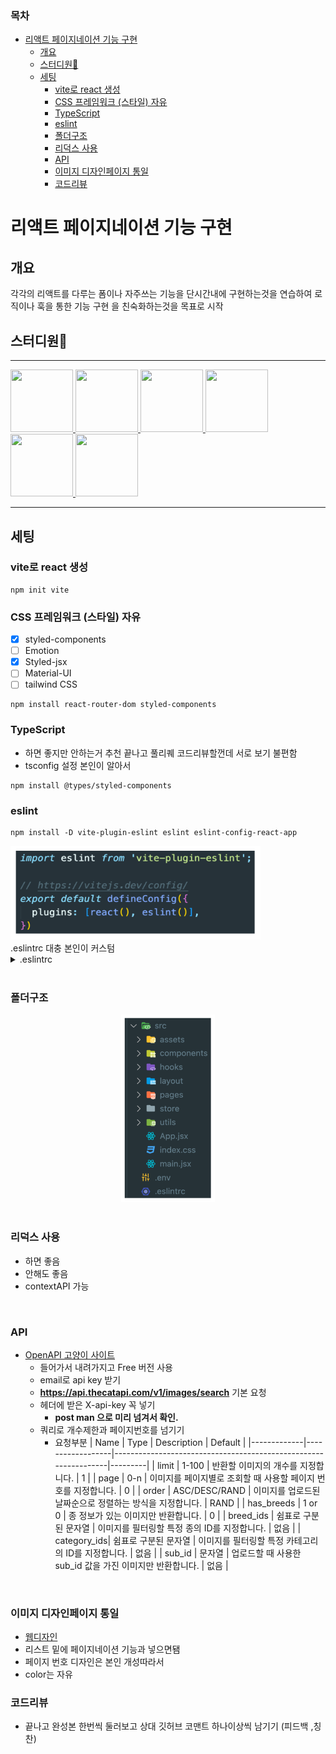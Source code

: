 ### 목차

- [리액트 페이지네이션 기능 구현](#리액트-페이지네이션-기능-구현)
  - [개요](#개요)
  - [스터디원🤔](#스터디원)
  - [세팅](#세팅)
    - [vite로 react 생성](#vite로-react-생성)
    - [CSS 프레임워크 (스타일) 자유](#css-프레임워크-스타일-자유)
    - [TypeScript](#typescript)
    - [eslint](#eslint)
    - [폴더구조](#폴더구조)
    - [리덕스 사용](#리덕스-사용)
    - [API](#api)
    - [이미지 디자인페이지 통일](#이미지-디자인페이지-통일)
    - [코드리뷰](#코드리뷰)

# 리액트 페이지네이션 기능 구현

## 개요

각각의 리액트를 다루는 폼이나 자주쓰는 기능을 단시간내에 구현하는것을 연습하여 로직이나 훅을 통한 기능 구현 을 친숙화하는것을 목표로 시작

## 스터디원🤔

---

  <a href="https://github.com/nonjk2">
      <img src="https://github.com/nonjk2.png" width="100" height="100"/>
  </a>

  <a href="https://github.com/	helloworld442">
      <img src="https://github.com/	helloworld442.png" width="100" height="100"/>
  </a>

  <a href="https://github.com/Hyeon12">
      <img src="https://github.com/Hyeon12.png" width="100" height="100"/>
  </a>

  <a href="https://github.com/nayoung3669">
      <img src="https://github.com/nayoung3669.png" width="100" height="100"/>
  </a>

  <a href="https://github.com/doyoung1002">
      <img src="https://github.com/doyoung1002.png" width="100" height="100"/>
  </a>
  <a href="https://github.com/Haru-Im">
      <img src="https://github.com/Haru-Im.png" width="100" height="100"/>
  </a>

---

## 세팅

### vite로 react 생성

```shell
npm init vite
```

### CSS 프레임워크 (스타일) 자유

- [x] styled-components
- [ ] Emotion
- [x] Styled-jsx
- [ ] Material-UI
- [ ] tailwind CSS

```shell
npm install react-router-dom styled-components
```

### TypeScript

- 하면 좋지만 안하는거 추천 끝나고 풀리퀘 코드리뷰할껀데 서로 보기 불편함
- tsconfig 설정 본인이 알아서

```shell
npm install @types/styled-components
```

### eslint

```shell
npm install -D vite-plugin-eslint eslint eslint-config-react-app
```

<img src="img/aaa.png" width="400" height="150"/>
<br>
.eslintrc
대충 본인이 커스텀

<details>
  <summary>.eslintrc</summary>
  <div markdown="1">

```shell
{
  "env": { "browser": true, "es2020": true },
  "extends": [
    "eslint:recommended",
    // "plugin:@typescript-eslint/recommended",
    "plugin:react-hooks/recommended"
  ],
  // "parser": "@typescript-eslint/parser",
  "parserOptions": { "ecmaVersion": "latest", "sourceType": "module" },
  "plugins": ["react-refresh"],
  "rules": {
    "react-refresh/only-export-components": "warn"
  }
}

```

  </div>
</details>

<br>

### 폴더구조

<center>
   <img src="img/fol.png" width="150" height="300"/>
</center>
<br>

### 리덕스 사용

- 하면 좋음
- 안해도 좋음
- contextAPI 가능

<br>

### API

- [OpenAPI 고양이 사이트](https://thecatapi.com/)
  - 들어가서 내려가지고 Free 버전 사용
  - email로 api key 받기
  - **https://api.thecatapi.com/v1/images/search** 기본 요청
  - 헤더에 받은 X-api-key 꼭 넣기
    - **post man 으로 미리 넘겨서 확인.**
  - 쿼리로 개수제한과 페이지번호를 넘기기
    - 요청부분
      | Name | Type | Description | Default |
      |-------------|------------------|-----------------------------------------------------------------|---------|
      | limit | 1-100 | 반환할 이미지의 개수를 지정합니다. | 1 |
      | page | 0-n | 이미지를 페이지별로 조회할 때 사용할 페이지 번호를 지정합니다. | 0 |
      | order | ASC/DESC/RAND | 이미지를 업로드된 날짜순으로 정렬하는 방식을 지정합니다. | RAND |
      | has_breeds | 1 or 0 | 종 정보가 있는 이미지만 반환합니다. | 0 |
      | breed_ids | 쉼표로 구분된 문자열 | 이미지를 필터링할 특정 종의 ID를 지정합니다. | 없음 |
      | category_ids| 쉼표로 구분된 문자열 | 이미지를 필터링할 특정 카테고리의 ID를 지정합니다. | 없음 |
      | sub_id | 문자열 | 업로드할 때 사용한 sub_id 값을 가진 이미지만 반환합니다. | 없음 |

<br>

### 이미지 디자인페이지 통일

- [웹디자인](https://gsap-flip-grid-view.webflow.io/)
- 리스트 밑에 페이지네이션 기능과 넣으면됌
- 페이지 번호 디자인은 본인 개성따라서
- color는 자유
  <br>

### 코드리뷰

- 끝나고 완성본 한번씩 둘러보고 상대 깃허브 코맨트 하나이상씩 남기기 (피드백 ,칭찬)
